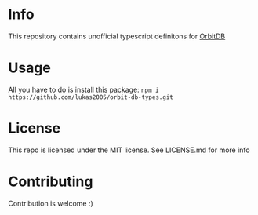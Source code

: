 # Info
This repository contains unofficial typescript definitons for [OrbitDB](https://github.com/orbitdb/orbit-db)


# Usage
All you have to do is install this package:
`npm i https://github.com/lukas2005/orbit-db-types.git`

# License
This repo is licensed under the MIT license. See LICENSE.md for more info

# Contributing
Contribution is welcome :)

